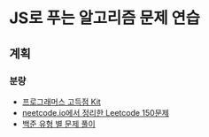 # JS로 푸는 알고리즘 문제 연습

## 계획

### 분량

-   [프로그래머스 고득점 Kit](https://school.programmers.co.kr/learn/challenges?tab=algorithm_practice_kit)
-   [neetcode.io에서 정리한 Leetcode 150문제](https://neetcode.io/roadmap)
-   [백준 유형 별 문제 풀이](https://github.com/tony9402/baekjoon/tree/main/)

